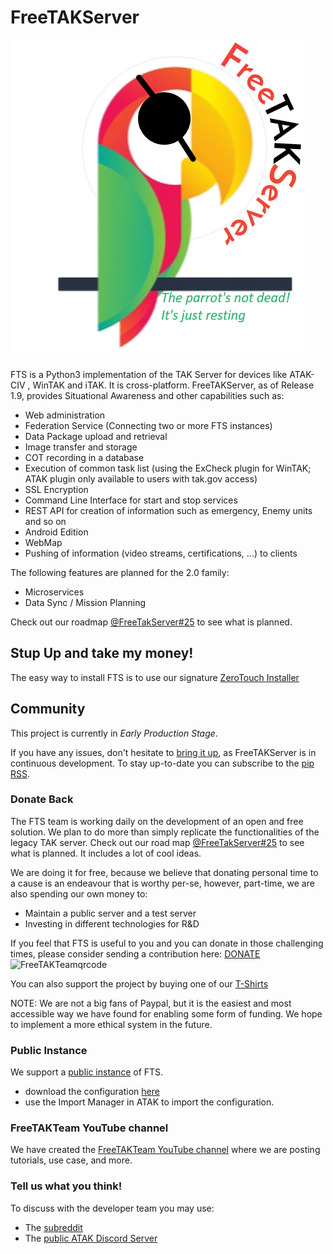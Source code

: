 # FreeTAKServer

![FTS Logo](FreeTakServerLogo.png)

FTS is a Python3 implementation of the TAK Server for devices like ATAK-CIV , WinTAK and iTAK. It is cross-platform.
FreeTAKServer, as of Release 1.9, provides Situational Awareness and other capabilities such as:

- Web administration 
- Federation Service (Connecting two or more FTS instances)
- Data Package upload and retrieval
- Image transfer and storage
- COT recording in a database
- Execution of common task list (using the ExCheck plugin for WinTAK; ATAK plugin only available to users with tak.gov access)
- SSL Encryption
- Command Line Interface for start and stop services
- REST API for creation of information such as emergency, Enemy units and so on
- Android Edition
- WebMap
- Pushing of information (video streams, certifications, ...) to clients

The following features are planned for the 2.0 family:
- Microservices
- Data Sync / Mission Planning

Check out our roadmap [@FreeTakServer#25](https://github.com/FreeTAKTeam/FreeTakServer/issues/25) to see what is planned.

## Stup Up and take my money!
The easy way to install FTS is to use our signature [ZeroTouch Installer](https://freetakteam.github.io/FreeTAKServer-User-Docs/Installation/Ansible/ZeroTouchInstall/)  

## Community 
This project is currently in *Early Production Stage*.

If you have any issues, don't hesitate to [bring it up](https://github.com/Tapawingo/FreeTakServer/issues), as FreeTAKServer is in continuous development. To stay up-to-date you can subscribe to the [pip RSS](https://pypi.org/rss/project/freetakserver/releases.xml).

### Donate Back
The FTS team is working  daily on the development of an open and free solution.  We plan to do more than simply replicate the functionalities of the legacy TAK server.  Check out our road map [@FreeTakServer#25](https://github.com/FreeTAKTeam/FreeTakServer/issues/25) to see what is planned.  It includes a lot of cool ideas.

We are doing it for free, because we believe that donating personal time to a cause is an endeavour that is worthy per-se, however, part-time, we are also spending our own money to:

- Maintain a public server and a test server
- Investing in different technologies for R&D

If you feel that FTS is useful to you and you can donate in those challenging times, please consider sending a contribution here:
[DONATE](https://www.paypal.com/cgi-bin/webscr?cmd=_donations&business=brothercorvo%40gmail.com&item_name=FreeTAKServer+R%26D&currency_code=CAD&source=url)
![FreeTAKTeamqrcode](https://user-images.githubusercontent.com/60719165/162584843-b7121ff7-40d9-4499-b274-a3ff87c3e587.png)

You can also support the project by buying one of our [T-Shirts](http://tee.pub/lic/elARpZYCmaw)

NOTE:
We are not a big fans of Paypal, but it is the easiest and most accessible way we have found for enabling some form of funding. 
We hope to implement a more ethical system in the future.

### Public Instance
We support a [public instance](https://www.reddit.com/r/ATAK/wiki/index/freetakserver) of FTS.
- download the configuration [here](https://drive.google.com/file/d/1IK1LfPN13EWikHaMyOuDDwIerNGz-Wli)
- use the Import Manager in ATAK to import the configuration.

### FreeTAKTeam YouTube channel
We have created the [FreeTAKTeam YouTube channel](https://www.youtube.com/channel/UCJJOterycd1UuulmQGEV8Iw) where we are posting tutorials, use case, and more.  

### Tell us what you think!
To discuss with the developer team you may use:
- The [subreddit](https://www.reddit.com/r/ATAK/)
- The [public ATAK Discord Server](https://discordapp.com/invite/XEPyhHA)
